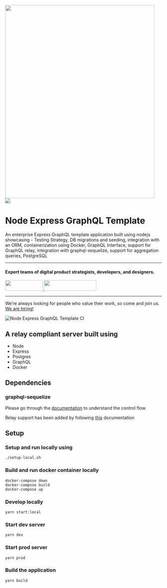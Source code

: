 <img style="align:left;" src="https://github.com/wednesday-solutions/node-express-graphql-template/blob/develop/node_express_graphql_template_github.svg" width="480" height="620" />

<div>
  <a href="https://www.wednesday.is?utm_source=gthb&utm_medium=repo&utm_campaign=serverless" style="margin-left: 0; align:left;">
    <img src="https://uploads-ssl.webflow.com/5ee36ce1473112550f1e1739/5f5879492fafecdb3e5b0e75_wednesday_logo.svg">
  </a>
  <p>
    <h1 style="text-align:left;">Node Express GraphQL Template
    </h1>
  </p>

  <p>
An enterprise Express GraphQL template application built using nodejs showcasing - Testing Strategy, DB migrations and seeding, integration with an ORM, containerization using Docker, GraphQL Interface, support for GraphQL relay, integration with graphql-sequelize, support for aggregation queries, PostgreSQL
  </p>

  ___


  <p>
    <h4>
      Expert teams of digital product strategists, developers, and designers.
    </h4>
  </p>

  <div>
    <a href="https://www.wednesday.is/contact-us?utm_source=gthb&utm_medium=repo&utm_campaign=serverless" target="_blank">
      <img src="https://uploads-ssl.webflow.com/5ee36ce1473112550f1e1739/5f6ae88b9005f9ed382fb2a5_button_get_in_touch.svg" width="121" height="34">
    </a>
    <a href="https://github.com/wednesday-solutions/" target="_blank">
      <img src="https://uploads-ssl.webflow.com/5ee36ce1473112550f1e1739/5f6ae88bb1958c3253756c39_button_follow_on_github.svg" width="168" height="34">
    </a>
  </div>

  ___

  <span>We’re always looking for people who value their work, so come and join us. <a href="https://www.wednesday.is/hiring">We are hiring!</a></span>
</div>

![Node Express GraphQL Template CI](https://github.com/wednesday-solutions/node-express-graphql-template/workflows/Node%20Express%20GraphQL%20Template%20CI/badge.svg)

## A relay compliant server built using
- Node
- Express
- Postgres
- GraphQL
- Docker

## Dependencies

### graphql-sequelize

Please go through the [documentation](https://github.com/mickhansen/graphql-sequelize) to understand the control flow.  

Relay support has been added by following [this](https://github.com/mickhansen/graphql-sequelize/blob/master/docs/relay.md) documentation 

## Setup

### Setup and run locally using 

```
./setup-local.sh
```

### Build and run docker container locally

```
docker-compose down
docker-compose build
docker-compose up
```

### Develop locally

```
yarn start:local
```

### Start dev server

```
yarn dev
```

### Start prod server

```
yarn prod
```

### Build the application

```
yarn build
```

